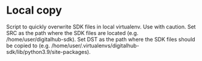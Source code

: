 # Local copy

Script to quickly overwrite SDK files in local virtualenv. Use with caution.
Set SRC as the path where the SDK files are located (e.g. /home/user/digitalhub-sdk).
Set DST as the path where the SDK files should be copied to (e.g. /home/user/.virtualenvs/digitalhub-sdk/lib/python3.9/site-packages).
